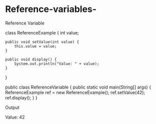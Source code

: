 # Reference-variables-
Reference Variable

class ReferenceExample {
    int value;

    public void setValue(int value) {
        this.value = value;
    }

    public void display() {
        System.out.println("Value: " + value);
    }
}

public class ReferenceVariable {
    public static void main(String[] args) {
        ReferenceExample ref = new ReferenceExample();
        ref.setValue(42);
        ref.display();
    }
}

Output

Value: 42
